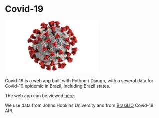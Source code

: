 # Covid-19

![alt text](static/img/sarscov2.jpeg)

Covid-19 is a web app built with Python / Django, with a several data for Covid-19 epidemic in Brazil, including Brazil states. 

The web app can be viewed [here](https://sarscov2br.herokuapp.com/).

We use data from Johns Hopkins University and from [Brasil.IO](https://github.com/turicas/covid19-br/blob/master/api.md) Covid-19 API. 



